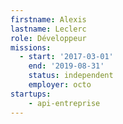 ```yaml
---
firstname: Alexis
lastname: Leclerc
role: Développeur
missions:
  - start: '2017-03-01'
    end: '2019-08-31'
    status: independent
    employer: octo
startups:
    - api-entreprise
---
```

